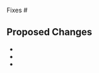 Fixes #

<!-- Please include the 'why' behind your changes if no issue exists -->

## Proposed Changes

-
-
-


